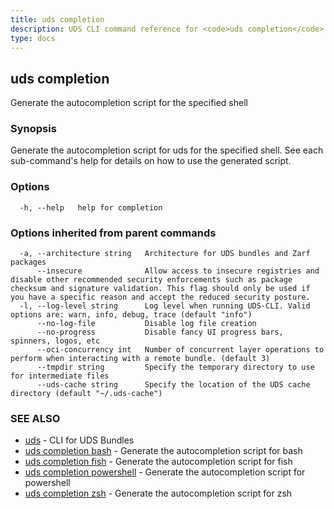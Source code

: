 ```yaml
---
title: uds completion
description: UDS CLI command reference for <code>uds completion</code>.
type: docs
---
```

## uds completion

Generate the autocompletion script for the specified shell

### Synopsis

Generate the autocompletion script for uds for the specified shell.
See each sub-command's help for details on how to use the generated script.


### Options

```
  -h, --help   help for completion
```

### Options inherited from parent commands

```
  -a, --architecture string   Architecture for UDS bundles and Zarf packages
      --insecure              Allow access to insecure registries and disable other recommended security enforcements such as package checksum and signature validation. This flag should only be used if you have a specific reason and accept the reduced security posture.
  -l, --log-level string      Log level when running UDS-CLI. Valid options are: warn, info, debug, trace (default "info")
      --no-log-file           Disable log file creation
      --no-progress           Disable fancy UI progress bars, spinners, logos, etc
      --oci-concurrency int   Number of concurrent layer operations to perform when interacting with a remote bundle. (default 3)
      --tmpdir string         Specify the temporary directory to use for intermediate files
      --uds-cache string      Specify the location of the UDS cache directory (default "~/.uds-cache")
```

### SEE ALSO

* [uds](/cli/command-reference/uds/)	 - CLI for UDS Bundles
* [uds completion bash](/cli/command-reference/uds_completion_bash/)	 - Generate the autocompletion script for bash
* [uds completion fish](/cli/command-reference/uds_completion_fish/)	 - Generate the autocompletion script for fish
* [uds completion powershell](/cli/command-reference/uds_completion_powershell/)	 - Generate the autocompletion script for powershell
* [uds completion zsh](/cli/command-reference/uds_completion_zsh/)	 - Generate the autocompletion script for zsh

